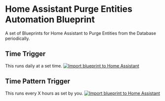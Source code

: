 # Home Assistant Purge Entities Automation Blueprint

A set of Blueprints for Home Assistant to Purge Entities from the Database periodically.

## Time Trigger
This runs daily at a set time.
[![Import blueprint to Home Assistant](https://my.home-assistant.io/badges/blueprint_import.svg)](https://my.home-assistant.io/redirect/blueprint_import/?blueprint_url=https%3A%2F%2Fgithub.com%2Filluzn%2Fhomeassistant-purge-entities-automation%2Fblob%2Fmain%2Fpurge_entities_time_trigger_blueprint.yaml)

## Time Pattern Trigger
This runs every X hours as set by you.
[![Import blueprint to Home Assistant](https://my.home-assistant.io/badges/blueprint_import.svg)](https://my.home-assistant.io/redirect/blueprint_import/?blueprint_url=https%3A%2F%2Fgithub.com%2Filluzn%2Fhomeassistant-purge-entities-automation%2Fblob%2Fmain%2Fpurge_entities_time_pattern_trigger_blueprint.yaml)

